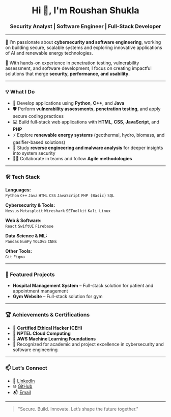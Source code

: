 <h1 align="center">Hi 👋, I'm Roushan Shukla</h1>
<h3 align="center">Security Analyst | Software Engineer | Full-Stack Developer</h3>

---

🎯 I’m passionate about **cybersecurity and software engineering**, working on building secure, scalable systems and exploring innovative applications of AI and renewable energy technologies.  

🔧 With hands-on experience in penetration testing, vulnerability assessment, and software development, I focus on creating impactful solutions that merge **security, performance, and usability**.

---

### 💡 What I Do

- 🚀 Develop applications using **Python**, **C++**, and **Java**  
- 🛡️ Perform **vulnerability assessments**, **penetration testing**, and apply secure coding practices  
- 💻 Build full-stack web applications with **HTML**, **CSS**, **JavaScript**, and **PHP**  
- ⚡ Explore **renewable energy systems** (geothermal, hydro, biomass, and gasifier-based solutions)  
- 🧠 Study **reverse engineering and malware analysis** for deeper insights into system security  
- 👨‍💻 Collaborate in teams and follow **Agile methodologies**

---

### 🛠 Tech Stack

**Languages:**  
`Python` `C++` `Java` `HTML` `CSS` `JavaScript` `PHP (Basic)` `SQL`

**Cybersecurity & Tools:**  
`Nessus` `Metasploit` `Wireshark` `SEToolkit` `Kali Linux`  

**Web & Software:**  
`React` `SwiftUI` `Firebase`  

**Data Science & ML:**  
`Pandas` `NumPy` `YOLOv5` `CNNs`

**Other Tools:**  
`Git` `Figma`  

---

### 🧩 Featured Projects

- **Hospital Management System** – Full-stack solution for patient and appointment management  
- **Gym Website** – Full-stack solution for gym  

---

### 🏆 Achievements & Certifications

- 📜 **Certified Ethical Hacker (CEH)**  
- 📜 **NPTEL Cloud Computing**  
- 📜 **AWS Machine Learning Foundations**  
- 🏅 Recognized for academic and project excellence in cybersecurity and software engineering  

---

### 📫 Let’s Connect

- 🔗 [LinkedIn](#)  
- 🌐 [GitHub](#)  
- 📬 [Email](mailto:yourmail@gmail.com)  

---

> "Secure. Build. Innovate. Let’s shape the future together."
